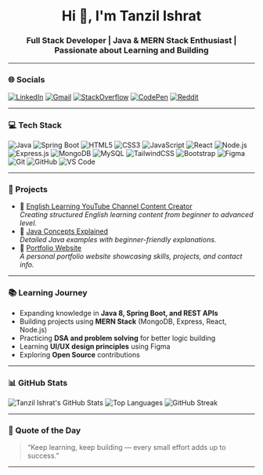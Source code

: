 <h1 align="center">Hi 👋, I'm Tanzil Ishrat</h1>
<h3 align="center">Full Stack Developer | Java & MERN Stack Enthusiast | Passionate about Learning and Building</h3>

---

### 🌐 Socials
[![LinkedIn](https://img.shields.io/badge/LinkedIn-blue?logo=linkedin)](https://linkedin.com/in/tanzilishrat)
[![Gmail](https://img.shields.io/badge/Gmail-red?logo=gmail)](mailto:tanzilishrat@gmail.com)
[![StackOverflow](https://img.shields.io/badge/StackOverflow-black?logo=stackoverflow)](https://stackoverflow.com/users)
[![CodePen](https://img.shields.io/badge/CodePen-white?logo=codepen)](https://codepen.io/)
[![Reddit](https://img.shields.io/badge/Reddit-orange?logo=reddit)](https://reddit.com/)

---

### 💻 Tech Stack
![Java](https://img.shields.io/badge/Java-orange?logo=java)
![Spring Boot](https://img.shields.io/badge/Spring_Boot-6DB33F?logo=springboot)
![HTML5](https://img.shields.io/badge/HTML5-E34F26?logo=html5)
![CSS3](https://img.shields.io/badge/CSS3-1572B6?logo=css3)
![JavaScript](https://img.shields.io/badge/JavaScript-F7DF1E?logo=javascript)
![React](https://img.shields.io/badge/React-61DAFB?logo=react)
![Node.js](https://img.shields.io/badge/Node.js-339933?logo=node-dot-js)
![Express.js](https://img.shields.io/badge/Express.js-000000?logo=express)
![MongoDB](https://img.shields.io/badge/MongoDB-4EA94B?logo=mongodb)
![MySQL](https://img.shields.io/badge/MySQL-4479A1?logo=mysql)
![TailwindCSS](https://img.shields.io/badge/Tailwind_CSS-38B2AC?logo=tailwind-css)
![Bootstrap](https://img.shields.io/badge/Bootstrap-7952B3?logo=bootstrap)
![Figma](https://img.shields.io/badge/Figma-F24E1E?logo=figma)
![Git](https://img.shields.io/badge/Git-F05032?logo=git)
![GitHub](https://img.shields.io/badge/GitHub-181717?logo=github)
![VS Code](https://img.shields.io/badge/VS_Code-007ACC?logo=visualstudiocode)

---

### 🚀 Projects
- 🔗 [English Learning YouTube Channel Content Creator](https://github.com/tanzilishrat/EnglishLearningChannel)  
  *Creating structured English learning content from beginner to advanced level.*
- 🔗 [Java Concepts Explained](https://github.com/tanzilishrat/JavaBasics)  
  *Detailed Java examples with beginner-friendly explanations.*
- 🔗 [Portfolio Website](https://github.com/tanzilishrat/Portfolio)  
  *A personal portfolio website showcasing skills, projects, and contact info.*

---

### 📚 Learning Journey
- Expanding knowledge in **Java 8, Spring Boot, and REST APIs**  
- Building projects using **MERN Stack** (MongoDB, Express, React, Node.js)  
- Practicing **DSA and problem solving** for better logic building  
- Learning **UI/UX design principles** using Figma  
- Exploring **Open Source** contributions  

---

### 📊 GitHub Stats
![Tanzil Ishrat's GitHub Stats](https://github-readme-stats.vercel.app/api?username=tanzilishrat&show_icons=true&theme=tokyonight)
![Top Languages](https://github-readme-stats.vercel.app/api/top-langs/?username=tanzilishrat&layout=compact&theme=tokyonight)
![GitHub Streak](https://github-readme-streak-stats.herokuapp.com/?user=tanzilishrat&theme=tokyonight)

---

### 🧠 Quote of the Day
> “Keep learning, keep building — every small effort adds up to success.”

---
